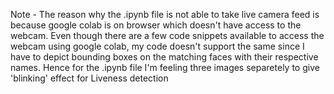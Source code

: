 
Note - The reason why the .ipynb file is not able to take live camera feed is because google colab is on browser which doesn't have access to the webcam. Even though there are a few code snippets available to access the webcam using google colab, my code doesn't support the same since I have to depict bounding boxes on the matching faces with their respective names. Hence for the .ipynb file I'm feeling three images separetely to give 'blinking' effect for Liveness detection
